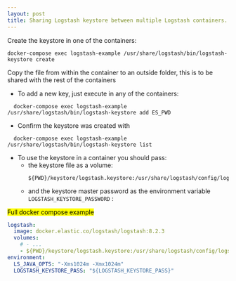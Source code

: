 ```yaml
---
layout: post
title: Sharing Logstash keystore between multiple Logstash containers.
---
```


Create the keystore in one of the containers:

```
docker-compose exec logstash-example /usr/share/logstash/bin/logstash-keystore create
```

Copy the file from within the container to an outside folder, this is to be shared with the rest of the containers
  - To add a new key, just execute in any of the containers:
  ```
    docker-compose exec logstash-example /usr/share/logstash/bin/logstash-keystore add ES_PWD
  ```
  - Confirm the keystore was created with 
  ```
    docker-compose exec logstash-example /usr/share/logstash/bin/logstash-keystore list
  ```

  - To use the keystore in a container you should pass: 
    - the keystore file as a volume:
      ```
      ${PWD}/keystore/logstash.keystore:/usr/share/logstash/config/logstash.keystore
      ```
    - and the keystore master password as the environment variable ```LOGSTASH_KEYSTORE_PASSWORD``` :
 
<mark> Full docker compose example </mark>

  ```yaml
  logstash:
    image: docker.elastic.co/logstash/logstash:8.2.3
    volumes:
      # - ...
      - ${PWD}/keystore/logstash.keystore:/usr/share/logstash/config/logstash.keystore
  environment:
    LS_JAVA_OPTS: "-Xms1024m -Xmx1024m"
    LOGSTASH_KEYSTORE_PASS: "${LOGSTASH_KEYSTORE_PASS}"
  ```